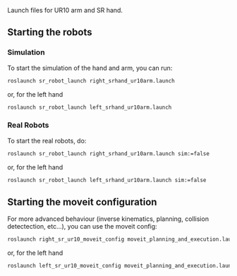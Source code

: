 Launch files for UR10 arm and SR hand.

## Starting the robots

### Simulation
To start the simulation of the hand and arm, you can run:

```bash
roslaunch sr_robot_launch right_srhand_ur10arm.launch
```

or, for the left hand

```bash
roslaunch sr_robot_launch left_srhand_ur10arm.launch
```

### Real Robots
To start the real robots, do:

```bash
roslaunch sr_robot_launch right_srhand_ur10arm.launch sim:=false
```

or, for the left hand

```bash
roslaunch sr_robot_launch left_srhand_ur10arm.launch sim:=false
```

## Starting the moveit configuration
For more advanced behaviour (inverse kinematics, planning, collision detectection, etc...), you can use the moveit config:

```bash
roslaunch right_sr_ur10_moveit_config moveit_planning_and_execution.launch load_robot_description:=false
```

or, for the left hand

```bash
roslaunch left_sr_ur10_moveit_config moveit_planning_and_execution.launch load_robot_description:=false
```
